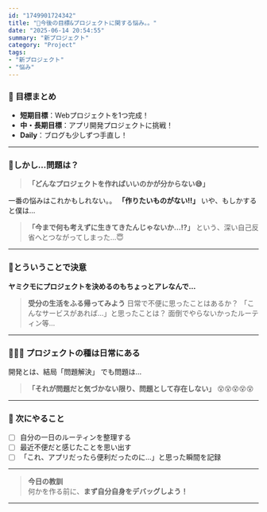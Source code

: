 ```yaml
---
id: "1749901724342"
title: "🌟今後の目標&プロジェクトに関する悩み。。"
date: "2025-06-14 20:54:55"
summary: "新プロジェクト"
category: "Project"
tags:
- "新プロジェクト"
- "悩み"
---
```



### 🎯 目標まとめ
-  **短期目標**：Webプロジェクトを1つ完成！
-  **中・長期目標**：アプリ開発プロジェクトに挑戦！
-  **Daily**：ブログも少しずつ手直し！

---

### 🤔しかし…問題は？

>**「どんなプロジェクトを作ればいいのかが分からない😅」**

一番の悩みはこれかもしれない。。
**「作りたいものがない‼️」**
いや、もしかすると僕は…
> **「今まで何も考えずに生きてきたんじゃないか…⁉️」**
という、深い自己反省へとつながってしまった…😇

---

### 🐥とういうことで決意

**ヤミクモにプロジェクトを決めるのもちょっとアレなんで…**

> **受分の生活をふる帰ってみよう**
> 日常で不便に思ったことはあるか？
>「こんなサービスがあれば…」と思ったことは？
> 面倒でやらないかったルーティン等…

---

### 🏋🏻‍♂️ プロジェクトの種は日常にある

開発とは、結局「問題解決」 
でも問題は…

> **「それが問題だと気づかない限り、問題として存在しない」** 😵😵😵😵😵

---

### 📝 次にやること

- [ ] 自分の一日のルーティンを整理する
- [ ] 最近不便だと感じたことを思い出す
- [ ] 「これ、アプリだったら便利だったのに…」と思った瞬間を記録

---

> **今日の教訓**  
何かを作る前に、**まず自分自身をデバッグしよう！**

---

